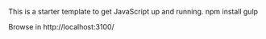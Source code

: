 This is a starter template to get JavaScript up and running.
	npm install
	gulp

Browse in http://localhost:3100/
